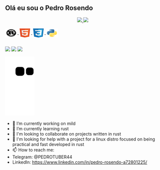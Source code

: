 ## Olá eu sou o Pedro Rosendo

<div align="center">
  <a href="https://github.com/PEDROTUBER44">
  <img height="180em" src="https://github-readme-stats.vercel.app/api?username=PEDROTUBER44&show_icons=true&theme=dark&include_all_commits=true&count_private=true&layout=compact"/>
  <img height="180em" src="https://github-readme-stats.vercel.app/api/top-langs/?username=PEDROTUBER44&layout=compact&langs_count=7&theme=dark&layout=compact"/>
</div>
  
<div style="display: inline_block"><br>
  <img align="center" alt="Pedro-Rust" height="30" width="40" src="https://raw.githubusercontent.com/devicons/devicon/master/icons/rust/rust-plain.svg">
  <img align="center" alt="Pedro-HTML" height="30" width="40" src="https://raw.githubusercontent.com/devicons/devicon/master/icons/html5/html5-original.svg">
  <img align="center" alt="Pedro-CSS" height="30" width="40" src="https://raw.githubusercontent.com/devicons/devicon/master/icons/css3/css3-original.svg">
  <img align="center" alt="Pedro-Python" height="30" width="40" src="https://raw.githubusercontent.com/devicons/devicon/master/icons/python/python-original.svg"></div>
  
  ##
 
<div> 
  <a href = "mailto:pedro.rosendo@protonmail.com"><img src="https://img.shields.io/badge/-ProtonMail-%23333?style=for-the-badge&logo=gmail&logoColor=white" target="_blank"></a>
  <a href="https://www.linkedin.com/in/pedro-rosendo-a72801225" target="_blank"><img src="https://img.shields.io/badge/-LinkedIn-%230077B5?style=for-the-badge&logo=linkedin&logoColor=white" target="_blank"></a>
  <a href="https://www.t.me/PEDROTUBER44" target="_blank"><img src="https://img.shields.io/badge/-Telegram-%230077B5?style=for-the-badge&logo=telegram" target="_blank"></a> 
  
  ![Snake animation](https://github.com/rafaballerini/rafaballerini/blob/output/github-contribution-grid-snake.svg)
  
</div>

- 🔭 I’m currently working on mild
- 🌱 I’m currently learning rust
- 👯 I'm looking to collaborate on projects written in rust
- 🤔 I'm looking for help with a project for a linux distro focused on being practical and fast developed in rust
- 📫 How to reach me: 
- Telegram: @PEDROTUBER44
- LinkedIn: https://www.linkedin.com/in/pedro-rosendo-a72801225/

